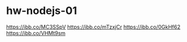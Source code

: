 # hw-nodejs-01
https://ibb.co/MC3SSpV
https://ibb.co/mTzxjCr
https://ibb.co/0GkHf62
https://ibb.co/VHMt9sm